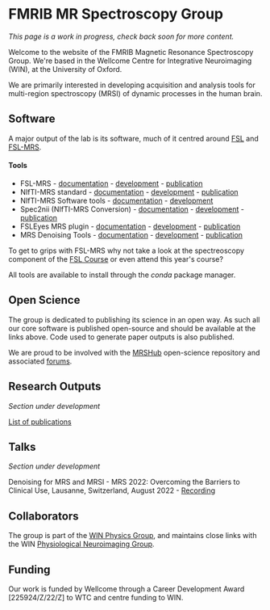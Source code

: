 # FMRIB MR Spectroscopy Group

_This page is a work in progress, check back soon for more content._

Welcome to the website of the FMRIB Magnetic Resonance Spectroscopy Group. We're based in the Wellcome Centre for Integrative Neuroimaging (WIN), at the University of Oxford.

We are primarily interested in developing acquisition and analysis tools for multi-region spectroscopy (MRSI) of dynamic processes in the human brain.

## Software

A major output of the lab is its software, much of it centred around [FSL](https://fsl.fmrib.ox.ac.uk/fsl/fslwiki/) and [FSL-MRS](http://www.fsl-mrs.com/).

#### Tools
- FSL-MRS - [documentation](http://www.fsl-mrs.com) - [development](https://github.com/wtclarke/fsl_mrs) - [publication](https://doi.org/10.1002/mrm.28630)
- NIfTI-MRS standard - [documentation](https://wtclarke.github.io/mrs_nifti_standard/) - [development](https://github.com/wtclarke/mrs_nifti_standard) - [publication](https://doi.org/10.1002/mrm.29418)
- NIfTI-MRS Software tools - [documentation](https://wtclarke.github.io/nifti_mrs_tools/) - [development](https://github.com/wtclarke/nifti_mrs_tools)
- Spec2nii (NIfTI-MRS Conversion) - [documentation](https://github.com/wtclarke/spec2nii) - [development](https://github.com/wtclarke/spec2nii) - [publication](https://doi.org/10.1002/mrm.29418)
- FSLEyes MRS plugin - [documentation](https://open.win.ox.ac.uk/pages/wclarke/fsleyes-plugin-mrs/install.html) - [development](https://git.fmrib.ox.ac.uk/wclarke/fsleyes-plugin-mrs) - [publication](https://doi.org/10.1002/mrm.29418)
- MRS Denoising Tools - [documentation](https://git.fmrib.ox.ac.uk/wclarke/low-rank-denoising-tools) - [development](https://git.fmrib.ox.ac.uk/wclarke/low-rank-denoising-tools) - [publication](https://doi.org/10.1002/mrm.29018)


To get to grips with FSL-MRS why not take a look at the spectreoscopy component of the [FSL Course](https://open.win.ox.ac.uk/pages/fslcourse/website/index.html) or even attend this year's course?

All tools are available to install through the _conda_ package manager.

## Open Science
The group is dedicated to publishing its science in an open way. As such all our core software is published open-source and should be available at the links above. Code used to generate paper outputs is also published.

We are proud to be involved with the [MRSHub](https://mrshub.org/) open-science repository and associated [forums](https://forum.mrshub.org/).

## Research Outputs
_Section under development_

[List of publications](https://scholar.google.com/citations?hl=en&user=5ozq6ZkAAAAJ)

## Talks
_Section under development_

Denoising for MRS and MRSI - MRS 2022: Overcoming the Barriers to Clinical Use, Lausanne, Switzerland, August 2022 - [Recording](https://www.youtube.com/watch?v=UuPT6-McQe4&t=16570s)

## Collaborators
The group is part of the [WIN Physics Group](https://www.win.ox.ac.uk/research/physics-research), and maintains close links with the WIN [Physiological Neuroimaging Group](https://www.ndcn.ox.ac.uk/research/physiological-neuroimaging-group).

## Funding

Our work is funded by Wellcome through a Career Development Award [225924/Z/22/Z] to WTC and centre funding to WIN.

